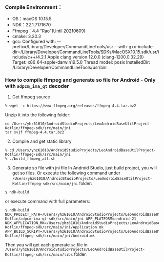 ### Compile Environment：
- OS：macOS 10.15.5
- NDK：22.1.7171670
- Ffmpeg：4.4 "Rao"(Until 20210609)
- cmake: 3.20.3
- gcc:
  Configured with: --prefix=/Library/Developer/CommandLineTools/usr --with-gxx-include-dir=/Library/Developer/CommandLineTools/SDKs/MacOSX10.15.sdk/usr/include/c++/4.2.1
  Apple clang version 12.0.0 (clang-1200.0.32.29)
  Target: x86_64-apple-darwin19.5.0
  Thread model: posix
  InstalledDir: /Library/Developer/CommandLineTools/usr/bin

### How to compile ffmpeg and generate so file for Android - Only with `adpcm_ima_qt` decoder
1. Get ffmpeg source
```shell
% wget -c https://www.ffmpeg.org/releases/ffmpeg-4.4.tar.bz2
```
Unzip it into the following folder:
```shell
cd /Users/yhz61010/AndroidStudioProjects/LeoAndroidBaseUtilProject-Kotlin/ffmpeg-sdk/src/main/jni
tar xvjf ffmpeg-4.4.tar.bz2
```
2. Compile and get static library
```shell
% cd /Users/yhz61010/AndroidStudioProjects/LeoAndroidBaseUtilProject-Kotlin/ffmpeg-sdk/src/main/jni
% ./build_ffmpeg_all.sh
```
3. Generate so file with jni file
In Android Studio, just build project, you will get so files. Or execute the following command under `/Users/yhz61010/AndroidStudioProjects/LeoAndroidBaseUtilProject-Kotlin/ffmpeg-sdk/src/main/jni` folder:
```shell
$ ndk-build
```
or execute command with full parameters:
```shell
$ ndk-build NDK_PROJECT_PATH=/Users/yhz61010/AndroidStudioProjects/LeoAndroidBaseUtilProject-Kotlin/adpcm-ima-qt-sdk/src/main/jni APP_PLATFORM=android-21 NDK_APPLICATION_MK=/Users/yhz61010/AndroidStudioProjects/LeoAndroidBaseUtilProject-Kotlin/ffmpeg-sdk/src/main/jni/Application.mk APP_BUILD_SCRIPT=/Users/yhz61010/AndroidStudioProjects/LeoAndroidBaseUtilProject-Kotlin/ffmpeg-sdk/src/main/jni/Android.mk
```
Then you will get each generate `so` file in `/Users/yhz61010/AndroidStudioProjects/LeoAndroidBaseUtilProject-Kotlin/ffmpeg-sdk/src/main/libs` folder.
